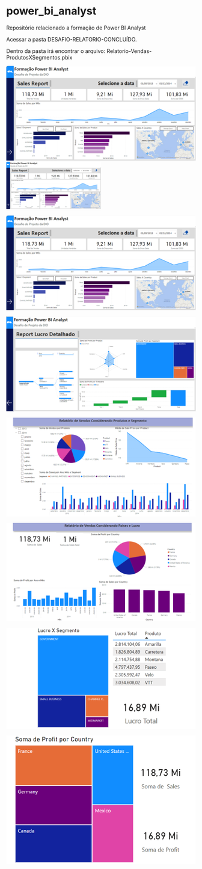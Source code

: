 # power_bi_analyst

Repositório relacionado a formação de Power BI Analyst

Acessar a pasta DESAFIO-RELATORIO-CONCLUÍDO.

Dentro da pasta irá encontrar o arquivo: Relatorio-Vendas-ProdutosXSegmentos.pbix

<img src="https://github.com/rcvdigo/Data-Science-Power-BI-Analyst/raw/main/DESAFIO-RELATORIO-CONCLU%C3%8DDO/Formacao-Power-BI-Analyst-PG1.png" alt="Formação Power BI Analyst - PG1">

<img src="https://github.com/rcvdigo/Data-Science-Power-BI-Analyst/raw/main/DESAFIO-RELATORIO-CONCLU%C3%8DDO/Formacao-Power-BI-Analyst-PG1.png" alt="Formação Power BI Analyst - PG1" width="50%">


![Formação Power BI Analyst - PG1](https://github.com/rcvdigo/Data-Science-Power-BI-Analyst/raw/main/DESAFIO-RELATORIO-CONCLU%C3%8DDO/Formacao-Power-BI-Analyst-PG1.png)

![Formação Power BI Analyst - PG2](https://github.com/rcvdigo/Data-Science-Power-BI-Analyst/blob/main/DESAFIO-RELATORIO-CONCLU%C3%8DDO/Formacao-Power-BI-Analyst-PG2.png)

![Produtos e Segmento](https://github.com/rcvdigo/Data-Science-Power-BI-Analyst/blob/main/DESAFIO-RELATORIO-CONCLU%C3%8DDO/Formacao-Power-BI-Analyst-PG3.png)

![Países e Lucro](https://github.com/rcvdigo/Data-Science-Power-BI-Analyst/blob/main/DESAFIO-RELATORIO-CONCLU%C3%8DDO/Formacao-Power-BI-Analyst-PG4.png)

![Dica de ferramenta](https://github.com/rcvdigo/Data-Science-Power-BI-Analyst/blob/main/DESAFIO-RELATORIO-CONCLU%C3%8DDO/Formacao-Power-BI-Analyst-PG5.png)

![Dica de ferramenta 2](https://github.com/rcvdigo/Data-Science-Power-BI-Analyst/blob/main/DESAFIO-RELATORIO-CONCLU%C3%8DDO/Formacao-Power-BI-Analyst-PG6.png)
